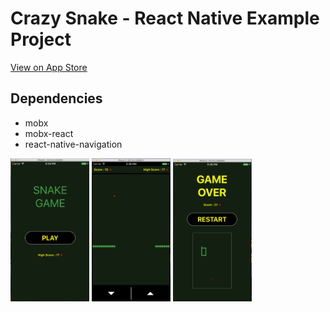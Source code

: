 # Crazy Snake - React Native Example Project


[View on App Store](https://itunes.apple.com/us/app/hungry-crazy-snake/id1292429610?ls=1&mt=8)

Dependencies
----------------
- mobx
- mobx-react
- react-native-navigation

<img src="images/cs1.png"  width="25%"/>
<img src="images/cs2.png"  width="25%"/>
<img src="images/cs3.png"  width="25%"/>